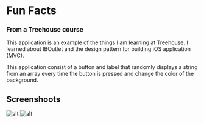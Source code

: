 # Fun Facts
### From a Treehouse course

This application is an example of the things I am learning at Treehouse.
I learned about IBOutlet and the design pattern for building iOS application (MVC).

This application consist of a button and label that randomly displays a string from
an array every time the button is pressed and change the color of the background.

## Screenshoots

![alt](https://github.com/dsantosp12/FunFactsApp/blob/master/res/img/screenshot_1.PNG=300x700)
![alt](https://github.com/dsantosp12/FunFactsApp/blob/master/res/img/screenshot_2.PNG=300x700)
